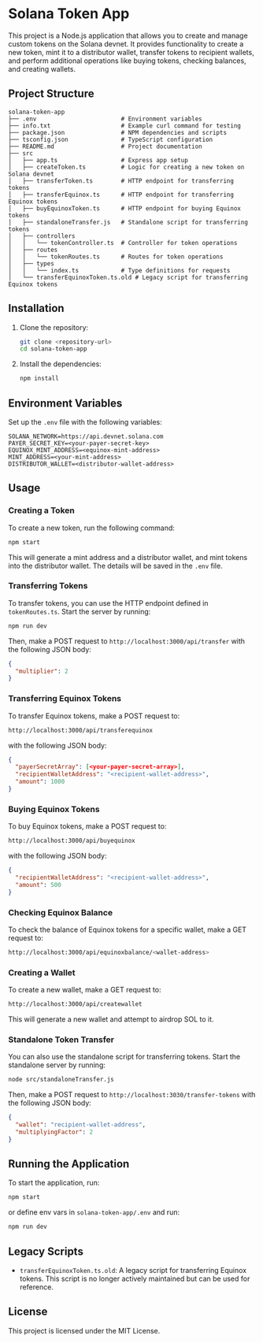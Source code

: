 # Solana Token App

This project is a Node.js application that allows you to create and manage custom tokens on the Solana devnet. It provides functionality to create a new token, mint it to a distributor wallet, transfer tokens to recipient wallets, and perform additional operations like buying tokens, checking balances, and creating wallets.

## Project Structure

```
solana-token-app
├── .env                        # Environment variables
├── info.txt                    # Example curl command for testing
├── package.json                # NPM dependencies and scripts
├── tsconfig.json               # TypeScript configuration
├── README.md                   # Project documentation
├── src
│   ├── app.ts                  # Express app setup
│   ├── createToken.ts          # Logic for creating a new token on Solana devnet
│   ├── transferToken.ts        # HTTP endpoint for transferring tokens
│   ├── transferEquinox.ts      # HTTP endpoint for transferring Equinox tokens
│   ├── buyEquinoxToken.ts      # HTTP endpoint for buying Equinox tokens
│   ├── standaloneTransfer.js   # Standalone script for transferring tokens
│   ├── controllers
│   │   └── tokenController.ts  # Controller for token operations
│   ├── routes
│   │   └── tokenRoutes.ts      # Routes for token operations
│   ├── types
│   │   └── index.ts            # Type definitions for requests
│   └── transferEquinoxToken.ts.old # Legacy script for transferring Equinox tokens
```

## Installation

1. Clone the repository:
   ```sh
   git clone <repository-url>
   cd solana-token-app
   ```

2. Install the dependencies:
   ```sh
   npm install
   ```

## Environment Variables

Set up the `.env` file with the following variables:
```env
SOLANA_NETWORK=https://api.devnet.solana.com
PAYER_SECRET_KEY=<your-payer-secret-key>
EQUINOX_MINT_ADDRESS=<equinox-mint-address>
MINT_ADDRESS=<your-mint-address>
DISTRIBUTOR_WALLET=<distributor-wallet-address>
```

## Usage

### Creating a Token

To create a new token, run the following command:
```sh
npm start
```
This will generate a mint address and a distributor wallet, and mint tokens into the distributor wallet. The details will be saved in the `.env` file.

### Transferring Tokens

To transfer tokens, you can use the HTTP endpoint defined in `tokenRoutes.ts`. Start the server by running:
```sh
npm run dev
```
Then, make a POST request to `http://localhost:3000/api/transfer` with the following JSON body:
```json
{
  "multiplier": 2
}
```

### Transferring Equinox Tokens

To transfer Equinox tokens, make a POST request to:
```sh
http://localhost:3000/api/transferequinox
```
with the following JSON body:
```json
{
  "payerSecretArray": [<your-payer-secret-array>],
  "recipientWalletAddress": "<recipient-wallet-address>",
  "amount": 1000
}
```

### Buying Equinox Tokens

To buy Equinox tokens, make a POST request to:
```sh
http://localhost:3000/api/buyequinox
```
with the following JSON body:
```json
{
  "recipientWalletAddress": "<recipient-wallet-address>",
  "amount": 500
}
```

### Checking Equinox Balance

To check the balance of Equinox tokens for a specific wallet, make a GET request to:
```sh
http://localhost:3000/api/equinoxbalance/<wallet-address>
```

### Creating a Wallet

To create a new wallet, make a GET request to:
```sh
http://localhost:3000/api/createwallet
```
This will generate a new wallet and attempt to airdrop SOL to it.

### Standalone Token Transfer

You can also use the standalone script for transferring tokens. Start the standalone server by running:
```sh
node src/standaloneTransfer.js
```
Then, make a POST request to `http://localhost:3030/transfer-tokens` with the following JSON body:
```json
{
  "wallet": "recipient-wallet-address",
  "multiplyingFactor": 2
}
```

## Running the Application

To start the application, run:
```sh
npm start
```
or define env vars in `solana-token-app/.env` and run:
```sh
npm run dev
```

## Legacy Scripts

- `transferEquinoxToken.ts.old`: A legacy script for transferring Equinox tokens. This script is no longer actively maintained but can be used for reference.

## License

This project is licensed under the MIT License.